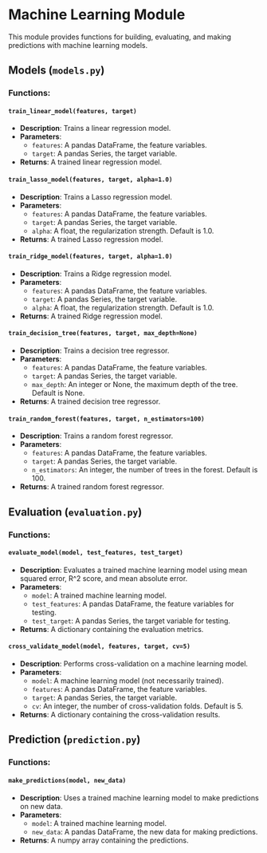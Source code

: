 # Machine Learning Module

This module provides functions for building, evaluating, and making predictions with machine learning models.

## Models (`models.py`)

### Functions:

#### `train_linear_model(features, target)`
- **Description**: Trains a linear regression model.
- **Parameters**:
  - `features`: A pandas DataFrame, the feature variables.
  - `target`: A pandas Series, the target variable.
- **Returns**: A trained linear regression model.

#### `train_lasso_model(features, target, alpha=1.0)`
- **Description**: Trains a Lasso regression model.
- **Parameters**:
  - `features`: A pandas DataFrame, the feature variables.
  - `target`: A pandas Series, the target variable.
  - `alpha`: A float, the regularization strength. Default is 1.0.
- **Returns**: A trained Lasso regression model.

#### `train_ridge_model(features, target, alpha=1.0)`
- **Description**: Trains a Ridge regression model.
- **Parameters**:
  - `features`: A pandas DataFrame, the feature variables.
  - `target`: A pandas Series, the target variable.
  - `alpha`: A float, the regularization strength. Default is 1.0.
- **Returns**: A trained Ridge regression model.

#### `train_decision_tree(features, target, max_depth=None)`
- **Description**: Trains a decision tree regressor.
- **Parameters**:
  - `features`: A pandas DataFrame, the feature variables.
  - `target`: A pandas Series, the target variable.
  - `max_depth`: An integer or None, the maximum depth of the tree. Default is None.
- **Returns**: A trained decision tree regressor.

#### `train_random_forest(features, target, n_estimators=100)`
- **Description**: Trains a random forest regressor.
- **Parameters**:
  - `features`: A pandas DataFrame, the feature variables.
  - `target`: A pandas Series, the target variable.
  - `n_estimators`: An integer, the number of trees in the forest. Default is 100.
- **Returns**: A trained random forest regressor.

## Evaluation (`evaluation.py`)

### Functions:

#### `evaluate_model(model, test_features, test_target)`
- **Description**: Evaluates a trained machine learning model using mean squared error, R^2 score, and mean absolute error.
- **Parameters**:
  - `model`: A trained machine learning model.
  - `test_features`: A pandas DataFrame, the feature variables for testing.
  - `test_target`: A pandas Series, the target variable for testing.
- **Returns**: A dictionary containing the evaluation metrics.

#### `cross_validate_model(model, features, target, cv=5)`
- **Description**: Performs cross-validation on a machine learning model.
- **Parameters**:
  - `model`: A machine learning model (not necessarily trained).
  - `features`: A pandas DataFrame, the feature variables.
  - `target`: A pandas Series, the target variable.
  - `cv`: An integer, the number of cross-validation folds. Default is 5.
- **Returns**: A dictionary containing the cross-validation results.

## Prediction (`prediction.py`)

### Functions:

#### `make_predictions(model, new_data)`
- **Description**: Uses a trained machine learning model to make predictions on new data.
- **Parameters**:
  - `model`: A trained machine learning model.
  - `new_data`: A pandas DataFrame, the new data for making predictions.
- **Returns**: A numpy array containing the predictions.

